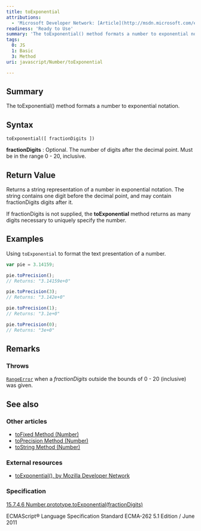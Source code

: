 ```yaml
---
title: toExponential
attributions:
  - 'Microsoft Developer Network: [Article](http://msdn.microsoft.com/en-us/library/ie/023xd959(v=vs.94).aspx)'
readiness: 'Ready to Use'
summary: 'The toExponential() method formats a number to exponential notation.'
tags:
  0: JS
  1: Basic
  3: Method
uri: javascript/Number/toExponential

---
```

## Summary

The toExponential() method formats a number to exponential notation.

## Syntax

    toExponential([ fractionDigits ])

**fractionDigits**
:   Optional. The number of digits after the decimal point. Must be in the range 0 - 20, inclusive.

## Return Value

Returns a string representation of a number in exponential notation. The string contains one digit before the decimal point, and may contain fractionDigits digits after it.

If fractionDigits is not supplied, the **toExponential** method returns as many digits necessary to uniquely specify the number.

## Examples

Using `toExponential` to format the text presentation of a number.

``` js
var pie = 3.14159;

pie.toPrecision();
// Returns: "3.14159e+0"

pie.toPrecision(3);
// Returns: "3.142e+0"

pie.toPrecision(1);
// Returns: "3.1e+0"

pie.toPrecision(0);
// Returns: "3e+0"
```

## Remarks

### Throws

[`RangeError`](/javascript/Error) when a *fractionDigits* outside the bounds of 0 - 20 (inclusive) was given.

## See also

### Other articles

-   [toFixed Method (Number)](/javascript/Number/toFixed)
-   [toPrecision Method (Number)](/javascript/Number/toPrecision)
-   [toString Method (Number)](/javascript/Number/toString)

### External resources

-   [toExponential(), by Mozilla Developer Network](https://developer.mozilla.org/en-US/docs/Web/JavaScript/Reference/Global_Objects/Number/toExponential)

### Specification

[15.7.4.6 Number.prototype.toExponential(fractionDigits)](http://www.ecma-international.org/ecma-262/5.1/#sec-15.7.4.6)

ECMAScript® Language Specification Standard ECMA-262 5.1 Edition / June 2011

